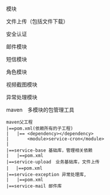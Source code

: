 
模块

文件上传（包括文件下载）　　

安全认证

邮件模块

短信模块

角色模块

视频截图模块

异常处理模块

maven　多模块的包管理工具

```
maven父工程
|==pom.xml(依赖所有的子工程)　
|   |== <dependency></dependency>
|       <module>service-cron</module>       
|        
|==service-base 基础库，管理相关依赖
|   |==pom.xml
|==service-upload　业务基础库，文件上传
|　 |==pom.xml
|==service-exception 异常处理库,
|   |==pom.xml
|==service-mail 邮件库    
     
```



